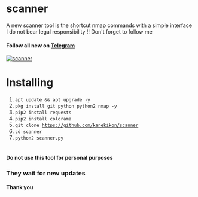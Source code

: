 # scanner
A new scanner tool is the shortcut nmap commands with a simple interface
I do not bear legal responsibility !!
Don't forget to follow me
#### Follow all new on [Telegram](https://t.me/STITI)
<a href="https://ibb.co/DrbBMp2"><img src="https://i.ibb.co/phPHKyF/scanner.jpg" alt="scanner" border="0"></a>

# Installing
1. <code>apt update && apt upgrade -y</code>
2. <code>pkg install git python python2 nmap -y</code> 
3. <code>pip2 install requests </code>
4. <code>pip2 install colorama </code>
5. <code>git clone https://github.com/kanekikon/scanner</code>
6. <code>cd scanner</code>
7. <code>python2 scanner.py</code><br><br>


#### Do not use this tool for personal purposes
### They wait for new updates
#### Thank you 

